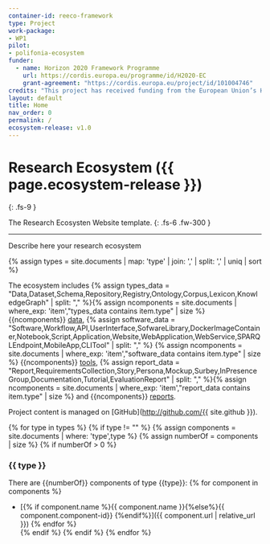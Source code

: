 ```yaml
---
container-id: reeco-framework
type: Project
work-package:
- WP1
pilot:
- polifonia-ecosystem
funder:
  - name: Horizon 2020 Framework Programme
    url: https://cordis.europa.eu/programme/id/H2020-EC
    grant-agreement: "https://cordis.europa.eu/project/id/101004746"
credits: "This project has received funding from the European Union’s Horizon 2020 research and innovation programme under grant agreement N. 101004746."
layout: default
title: Home
nav_order: 0
permalink: /
ecosystem-release: v1.0
---
```


# Research Ecosystem ({{ page.ecosystem-release }})
{: .fs-9 }

The Research Ecosysten Website template. 
{: .fs-6 .fw-300 }

---

Describe here your research ecosystem
 
{% assign types =  site.documents  | map: 'type' | join: ','  | split: ',' | uniq | sort %}

The ecosystem includes {% assign types_data = "Data,Dataset,Schema,Repository,Registry,Ontology,Corpus,Lexicon,KnowledgeGraph" | split: "," %}{% assign ncomponents = site.documents  | where_exp: 'item',"types_data contains item.type" | size %} {{ncomponents}} <a href="data.html">data</a>, {% assign software_data = "Software,Workflow,API,UserInterface,SofwareLibrary,DockerImageContainer,Notebook,Script,Application,Website,WebApplication,WebService,SPARQLEndpoint,MobileApp,CLITool" | split: "," %} {% assign ncomponents = site.documents  | where_exp: 'item',"software_data contains item.type" | size %} {{ncomponents}} <a href="software.html">tools</a>, {% assign report_data = "Report,RequirementsCollection,Story,Persona,Mockup,Surbey,InPresenceGroup,Documentation,Tutorial,EvaluationReport" | split: "," %}{% assign ncomponents = site.documents  | where_exp: 'item',"report_data contains item.type" | size %} and {{ncomponents}} <a href="report.html">reports</a>.

Project content is managed on [GitHub](http://github.com/{{ site.github }}).


<div id="chart_container_data"></div>
<script>
anychart.onDocumentReady(function() {
    // set the data
    var data = [
		{% for type in types %}
			{% if type != "" %}
				{% assign comps =  site.documents  | where: 'type',type | size%}
				{% if comps > 0 %}
     		   		{x: "{{type}}", value: {{ comps }} },
				{% endif %}
			{% endif %}
		{% endfor %}
    ];
    // create the chart
    var chart = anychart.pie3d();
    // set the chart title
    // chart.title("Polifonia Project Components by Type");
	// add the data
    chart.data(data);
	// sort elements
    chart.sort("desc");  
	// set legend position
    chart.legend().position("right");
	// set items layout
    chart.legend().itemsLayout("vertical");
	// display the chart in the container
    chart.container('chart_container_data');
    chart.draw();
  });
  </script>

{% for type in types %}
{% if type != "" %}
{% assign components =  site.documents  | where: 'type',type %}
{% assign numberOf = components | size %}
{% if numberOf > 0 %}
### {{ type }}

There are {{numberOf}} components of type {{type}}:
	{% for component in components %}
- [{% if component.name %}{{ component.name }}{%else%}{{ component.component-id}} {%endif%}]({{ component.url | relative_url }})	{% endfor %}	
{% endif %}
{% endif %}
{% endfor %}

